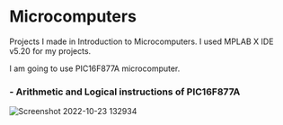 # Microcomputers
Projects I made in Introduction to Microcomputers. I used MPLAB X IDE v5.20 for my projects.

I am going to use PIC16F877A microcomputer.

### - Arithmetic and Logical instructions of PIC16F877A 

![Screenshot 2022-10-23 132934](https://user-images.githubusercontent.com/102357822/197387101-b85b6fdc-0fe2-48b4-b2d5-bbdb0364458b.png)
